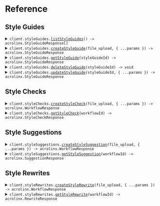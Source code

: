# Reference

## Style Guides

<details><summary><code>client.styleGuides.<a href="/src/api/resources/styleGuides/client/Client.ts">listStyleGuides</a>() -> acrolinx.StyleGuideResponse[]</code></summary>
<dl>
<dd>

#### 📝 Description

<dl>
<dd>

<dl>
<dd>

Retrieve all style guides associated with your organization.

</dd>
</dl>
</dd>
</dl>

#### 🔌 Usage

<dl>
<dd>

<dl>
<dd>

```typescript
await client.styleGuides.listStyleGuides();
```

</dd>
</dl>
</dd>
</dl>

#### ⚙️ Parameters

<dl>
<dd>

<dl>
<dd>

**requestOptions:** `StyleGuides.RequestOptions`

</dd>
</dl>
</dd>
</dl>

</dd>
</dl>
</details>

<details><summary><code>client.styleGuides.<a href="/src/api/resources/styleGuides/client/Client.ts">createStyleGuide</a>(file_upload, { ...params }) -> acrolinx.StyleGuideResponse</code></summary>
<dl>
<dd>

#### 📝 Description

<dl>
<dd>

<dl>
<dd>

Create a new style guide that can be used in checks, suggestions, and rewrites.

</dd>
</dl>
</dd>
</dl>

#### 🔌 Usage

<dl>
<dd>

<dl>
<dd>

```typescript
await client.styleGuides.createStyleGuide(fs.createReadStream("/path/to/your/file"), {});
```

</dd>
</dl>
</dd>
</dl>

#### ⚙️ Parameters

<dl>
<dd>

<dl>
<dd>

**file_upload:** `File | fs.ReadStream | Blob`

</dd>
</dl>

<dl>
<dd>

**request:** `acrolinx.StyleGuideRequestBody`

</dd>
</dl>

<dl>
<dd>

**requestOptions:** `StyleGuides.RequestOptions`

</dd>
</dl>
</dd>
</dl>

</dd>
</dl>
</details>

<details><summary><code>client.styleGuides.<a href="/src/api/resources/styleGuides/client/Client.ts">getStyleGuide</a>(styleGuideId) -> acrolinx.StyleGuideResponse</code></summary>
<dl>
<dd>

#### 📝 Description

<dl>
<dd>

<dl>
<dd>

Retrieve a specific style guide by ID, including its metadata such as `name` and `status`.

</dd>
</dl>
</dd>
</dl>

#### 🔌 Usage

<dl>
<dd>

<dl>
<dd>

```typescript
await client.styleGuides.getStyleGuide("style_guide_id");
```

</dd>
</dl>
</dd>
</dl>

#### ⚙️ Parameters

<dl>
<dd>

<dl>
<dd>

**styleGuideId:** `string` — The ID of the style guide.

</dd>
</dl>

<dl>
<dd>

**requestOptions:** `StyleGuides.RequestOptions`

</dd>
</dl>
</dd>
</dl>

</dd>
</dl>
</details>

<details><summary><code>client.styleGuides.<a href="/src/api/resources/styleGuides/client/Client.ts">deleteStyleGuide</a>(styleGuideId) -> void</code></summary>
<dl>
<dd>

#### 📝 Description

<dl>
<dd>

<dl>
<dd>

Delete a style guide by ID.

</dd>
</dl>
</dd>
</dl>

#### 🔌 Usage

<dl>
<dd>

<dl>
<dd>

```typescript
await client.styleGuides.deleteStyleGuide("style_guide_id");
```

</dd>
</dl>
</dd>
</dl>

#### ⚙️ Parameters

<dl>
<dd>

<dl>
<dd>

**styleGuideId:** `string` — The ID of the style guide.

</dd>
</dl>

<dl>
<dd>

**requestOptions:** `StyleGuides.RequestOptions`

</dd>
</dl>
</dd>
</dl>

</dd>
</dl>
</details>

<details><summary><code>client.styleGuides.<a href="/src/api/resources/styleGuides/client/Client.ts">updateStyleGuide</a>(styleGuideId, { ...params }) -> acrolinx.StyleGuideResponse</code></summary>
<dl>
<dd>

#### 📝 Description

<dl>
<dd>

<dl>
<dd>

Update the name of an existing style guide.

</dd>
</dl>
</dd>
</dl>

#### 🔌 Usage

<dl>
<dd>

<dl>
<dd>

```typescript
await client.styleGuides.updateStyleGuide("style_guide_id", {
    name: "name",
});
```

</dd>
</dl>
</dd>
</dl>

#### ⚙️ Parameters

<dl>
<dd>

<dl>
<dd>

**styleGuideId:** `string` — The ID of the style guide.

</dd>
</dl>

<dl>
<dd>

**request:** `acrolinx.BodyStyleGuidesUpdateStyleGuide`

</dd>
</dl>

<dl>
<dd>

**requestOptions:** `StyleGuides.RequestOptions`

</dd>
</dl>
</dd>
</dl>

</dd>
</dl>
</details>

## Style Checks

<details><summary><code>client.styleChecks.<a href="/src/api/resources/styleChecks/client/Client.ts">createStyleCheck</a>(file_upload, { ...params }) -> acrolinx.WorkflowResponse</code></summary>
<dl>
<dd>

#### 📝 Description

<dl>
<dd>

<dl>
<dd>

Start a style and brand check workflow. Returns a workflow ID to use for polling results.

</dd>
</dl>
</dd>
</dl>

#### 🔌 Usage

<dl>
<dd>

<dl>
<dd>

```typescript
await client.styleChecks.createStyleCheck(fs.createReadStream("/path/to/your/file"), {
    dialect: "american_english",
    tone: "academic",
    style_guide: "style_guide",
});
```

</dd>
</dl>
</dd>
</dl>

#### ⚙️ Parameters

<dl>
<dd>

<dl>
<dd>

**file_upload:** `File | fs.ReadStream | Blob`

</dd>
</dl>

<dl>
<dd>

**request:** `acrolinx.StyleChecksCreateStyleCheckRequest`

</dd>
</dl>

<dl>
<dd>

**requestOptions:** `StyleChecks.RequestOptions`

</dd>
</dl>
</dd>
</dl>

</dd>
</dl>
</details>

<details><summary><code>client.styleChecks.<a href="/src/api/resources/styleChecks/client/Client.ts">getStyleCheck</a>(workflowId) -> acrolinx.StyleCheckResponse</code></summary>
<dl>
<dd>

#### 📝 Description

<dl>
<dd>

<dl>
<dd>

Retrieve the results of a style and brand check workflow. Returns `running` or `complete` status.

</dd>
</dl>
</dd>
</dl>

#### 🔌 Usage

<dl>
<dd>

<dl>
<dd>

```typescript
await client.styleChecks.getStyleCheck("workflow_id");
```

</dd>
</dl>
</dd>
</dl>

#### ⚙️ Parameters

<dl>
<dd>

<dl>
<dd>

**workflowId:** `string`

</dd>
</dl>

<dl>
<dd>

**requestOptions:** `StyleChecks.RequestOptions`

</dd>
</dl>
</dd>
</dl>

</dd>
</dl>
</details>

## Style Suggestions

<details><summary><code>client.styleSuggestions.<a href="/src/api/resources/styleSuggestions/client/Client.ts">createStyleSuggestion</a>(file_upload, { ...params }) -> acrolinx.WorkflowResponse</code></summary>
<dl>
<dd>

#### 📝 Description

<dl>
<dd>

<dl>
<dd>

Start a style and brand suggestion workflow. Returns a workflow ID to use for polling results.

</dd>
</dl>
</dd>
</dl>

#### 🔌 Usage

<dl>
<dd>

<dl>
<dd>

```typescript
await client.styleSuggestions.createStyleSuggestion(fs.createReadStream("/path/to/your/file"), {
    dialect: "american_english",
    tone: "academic",
    style_guide: "style_guide",
});
```

</dd>
</dl>
</dd>
</dl>

#### ⚙️ Parameters

<dl>
<dd>

<dl>
<dd>

**file_upload:** `File | fs.ReadStream | Blob`

</dd>
</dl>

<dl>
<dd>

**request:** `acrolinx.StyleSuggestionsCreateStyleSuggestionRequest`

</dd>
</dl>

<dl>
<dd>

**requestOptions:** `StyleSuggestions.RequestOptions`

</dd>
</dl>
</dd>
</dl>

</dd>
</dl>
</details>

<details><summary><code>client.styleSuggestions.<a href="/src/api/resources/styleSuggestions/client/Client.ts">getStyleSuggestion</a>(workflowId) -> acrolinx.SuggestionResponse</code></summary>
<dl>
<dd>

#### 📝 Description

<dl>
<dd>

<dl>
<dd>

Retrieve the results of a style and brand suggestion workflow. Returns `running` or `complete` status.

</dd>
</dl>
</dd>
</dl>

#### 🔌 Usage

<dl>
<dd>

<dl>
<dd>

```typescript
await client.styleSuggestions.getStyleSuggestion("workflow_id");
```

</dd>
</dl>
</dd>
</dl>

#### ⚙️ Parameters

<dl>
<dd>

<dl>
<dd>

**workflowId:** `string`

</dd>
</dl>

<dl>
<dd>

**requestOptions:** `StyleSuggestions.RequestOptions`

</dd>
</dl>
</dd>
</dl>

</dd>
</dl>
</details>

## Style Rewrites

<details><summary><code>client.styleRewrites.<a href="/src/api/resources/styleRewrites/client/Client.ts">createStyleRewrite</a>(file_upload, { ...params }) -> acrolinx.WorkflowResponse</code></summary>
<dl>
<dd>

#### 📝 Description

<dl>
<dd>

<dl>
<dd>

Start a style and brand rewrite workflow. Returns a workflow ID to use for polling results.

</dd>
</dl>
</dd>
</dl>

#### 🔌 Usage

<dl>
<dd>

<dl>
<dd>

```typescript
await client.styleRewrites.createStyleRewrite(fs.createReadStream("/path/to/your/file"), {
    dialect: "american_english",
    tone: "academic",
    style_guide: "style_guide",
});
```

</dd>
</dl>
</dd>
</dl>

#### ⚙️ Parameters

<dl>
<dd>

<dl>
<dd>

**file_upload:** `File | fs.ReadStream | Blob`

</dd>
</dl>

<dl>
<dd>

**request:** `acrolinx.StyleRewritesCreateStyleRewriteRequest`

</dd>
</dl>

<dl>
<dd>

**requestOptions:** `StyleRewrites.RequestOptions`

</dd>
</dl>
</dd>
</dl>

</dd>
</dl>
</details>

<details><summary><code>client.styleRewrites.<a href="/src/api/resources/styleRewrites/client/Client.ts">getStyleRewrite</a>(workflowId) -> acrolinx.RewriteResponse</code></summary>
<dl>
<dd>

#### 📝 Description

<dl>
<dd>

<dl>
<dd>

Retrieve the results of a rewrite workflow. Returns `running` or `complete` status.

</dd>
</dl>
</dd>
</dl>

#### 🔌 Usage

<dl>
<dd>

<dl>
<dd>

```typescript
await client.styleRewrites.getStyleRewrite("workflow_id");
```

</dd>
</dl>
</dd>
</dl>

#### ⚙️ Parameters

<dl>
<dd>

<dl>
<dd>

**workflowId:** `string`

</dd>
</dl>

<dl>
<dd>

**requestOptions:** `StyleRewrites.RequestOptions`

</dd>
</dl>
</dd>
</dl>

</dd>
</dl>
</details>
